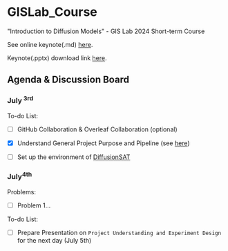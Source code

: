 # GISLab_Course

"Introduction to Diffusion Models" - GIS Lab 2024 Short-term Course

See online keynote(.md) [here](./docs/keynote.md).

Keynote(.pptx) download link [here](https://pan.baidu.com/s/1NAZi_NWV3lNLi1rNXhJxhA?pwd=0702).

## Agenda & Discussion Board

### July<sup> 3rd</sup>

To-do List:

- [ ] GitHub Collaboration & Overleaf Collaboration (optional)

- [x] Understand General Project Purpose and Pipeline (see [here](./docs/pipeline.md))
- [ ] Set up the environment of  [DiffusionSAT](https://github.com/samar-khanna/DiffusionSat)

### July<sup>4th</sup>

Problems:

- [ ] Problem 1...

To-do List:

- [ ] Prepare Presentation on `Project Understanding and Experiment Design` for the next day (July 5th) 
